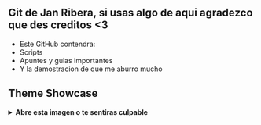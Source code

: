 ## Git de Jan Ribera, si usas algo de aqui agradezco que des creditos <3

- Este GitHub contendra:
- Scripts
- Apuntes y guias importantes
- Y la demostracion de que me aburro mucho

## Theme Showcase

<details><summary> <b>Abre esta imagen o te sentiras culpable</b></summary>

![Crema de mani](https://i.imgur.com/0QKSNkp.jpeg)
